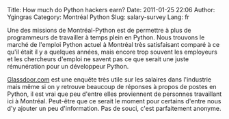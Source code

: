 Title: How much do Python hackers earn?
Date: 2011-01-25 22:06
Author: Ygingras
Category: Montréal Python
Slug: salary-survey
Lang: fr

Une des missions de Montréal-Python est de permettre à plus de
programmeurs de travailler à temps plein en Python. Nous trouvons le
marché de l'emploi Python actuel à Montréal très satisfaisant comparé à
ce qu'il était il y a quelques années, mais encore trop souvent les
employeurs et les chercheurs d'emploi ne savent pas ce que serait une
juste rémunération pour un développeur Python.

[Glassdoor.com][] est une enquête très utile sur les salaires dans
l'industrie mais même si on y retrouve beaucoup de réponses à propos de
postes en Python, il est vrai que peu d'entre elles proviennent de
personnes travaillant ici à Montréal. Peut-être que ce serait le moment
pour certains d'entre nous d'y ajouter un peu d'information. Pas de
souci, c'est parfaitement anonyme.

  [Glassdoor.com]: http://glassdoor.com
